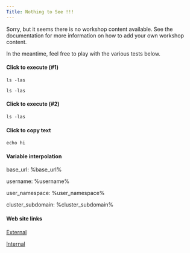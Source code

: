 ```yaml
---
Title: Nothing to See !!!
---
```


Sorry, but it seems there is no workshop content available. See the
documentation for more information on how to add your own workshop content.

In the meantime, feel free to play with the various tests below.

#### Click to execute (#1)

```execute
ls -las
```

```execute-1
ls -las
```

#### Click to execute (#2)

```execute-2
ls -las
```

#### Click to copy text

```copy
echo hi
```

#### Variable interpolation

base_url: %base_url%

username: %username%

user_namespace: %user_namespace%

cluster_subdomain: %cluster_subdomain%

#### Web site links

[External](https://www.openshift.com)

[Internal](index)
